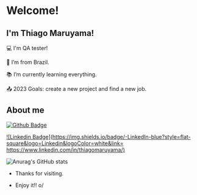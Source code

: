 # Welcome!

 

## I'm Thiago Maruyama!

 

:computer: I'm QA tester!

:house_with_garden: I’m from Brazil.

:books: I’m currently learning everything.

:outbox_tray: 2023 Goals: create a new project and find a new job.

 

## About me

[![Github Badge](https://img.shields.io/badge/-Github-000?style=flat-square&logo=Github&logoColor=white&link=https://github.com/thiagomaru)](https://github.com/thiagomaru)

[![Linkedin Badge](https://img.shields.io/badge/-LinkedIn-blue?style=flat-square&logo=Linkedin&logoColor=white&link= https://www.linkedin.com/in/thiagomaruyama/)](https://www.linkedin.com/in/thiagomaruyama/)

![Anurag's GitHub stats](https://github-readme-stats.vercel.app/api?username=thiagomaru&show_icons=true&theme=aura)

- Thanks for visiting.

- Enjoy it!! o/
